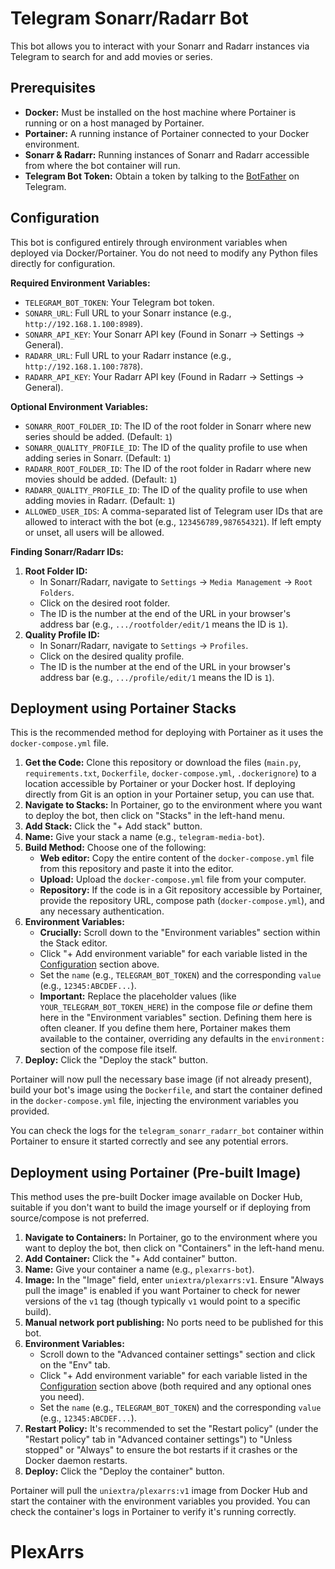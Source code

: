 # Telegram Sonarr/Radarr Bot

This bot allows you to interact with your Sonarr and Radarr instances via Telegram to search for and add movies or series.

## Prerequisites

*   **Docker:** Must be installed on the host machine where Portainer is running or on a host managed by Portainer.
*   **Portainer:** A running instance of Portainer connected to your Docker environment.
*   **Sonarr & Radarr:** Running instances of Sonarr and Radarr accessible from where the bot container will run.
*   **Telegram Bot Token:** Obtain a token by talking to the [BotFather](https://t.me/botfather) on Telegram.

## Configuration

This bot is configured entirely through environment variables when deployed via Docker/Portainer. You do not need to modify any Python files directly for configuration.

**Required Environment Variables:**

*   `TELEGRAM_BOT_TOKEN`: Your Telegram bot token.
*   `SONARR_URL`: Full URL to your Sonarr instance (e.g., `http://192.168.1.100:8989`).
*   `SONARR_API_KEY`: Your Sonarr API key (Found in Sonarr -> Settings -> General).
*   `RADARR_URL`: Full URL to your Radarr instance (e.g., `http://192.168.1.100:7878`).
*   `RADARR_API_KEY`: Your Radarr API key (Found in Radarr -> Settings -> General).

**Optional Environment Variables:**

*   `SONARR_ROOT_FOLDER_ID`: The ID of the root folder in Sonarr where new series should be added. (Default: `1`)
*   `SONARR_QUALITY_PROFILE_ID`: The ID of the quality profile to use when adding series in Sonarr. (Default: `1`)
*   `RADARR_ROOT_FOLDER_ID`: The ID of the root folder in Radarr where new movies should be added. (Default: `1`)
*   `RADARR_QUALITY_PROFILE_ID`: The ID of the quality profile to use when adding movies in Radarr. (Default: `1`)
*   `ALLOWED_USER_IDS`: A comma-separated list of Telegram user IDs that are allowed to interact with the bot (e.g., `123456789,987654321`). If left empty or unset, all users will be allowed.

**Finding Sonarr/Radarr IDs:**

1.  **Root Folder ID:**
    *   In Sonarr/Radarr, navigate to `Settings` -> `Media Management` -> `Root Folders`.
    *   Click on the desired root folder.
    *   The ID is the number at the end of the URL in your browser's address bar (e.g., `.../rootfolder/edit/1` means the ID is `1`).
2.  **Quality Profile ID:**
    *   In Sonarr/Radarr, navigate to `Settings` -> `Profiles`.
    *   Click on the desired quality profile.
    *   The ID is the number at the end of the URL in your browser's address bar (e.g., `.../profile/edit/1` means the ID is `1`).

## Deployment using Portainer Stacks

This is the recommended method for deploying with Portainer as it uses the `docker-compose.yml` file.

1.  **Get the Code:** Clone this repository or download the files (`main.py`, `requirements.txt`, `Dockerfile`, `docker-compose.yml`, `.dockerignore`) to a location accessible by Portainer or your Docker host. If deploying directly from Git is an option in your Portainer setup, you can use that.
2.  **Navigate to Stacks:** In Portainer, go to the environment where you want to deploy the bot, then click on "Stacks" in the left-hand menu.
3.  **Add Stack:** Click the "+ Add stack" button.
4.  **Name:** Give your stack a name (e.g., `telegram-media-bot`).
5.  **Build Method:** Choose one of the following:
    *   **Web editor:** Copy the entire content of the `docker-compose.yml` file from this repository and paste it into the editor.
    *   **Upload:** Upload the `docker-compose.yml` file from your computer.
    *   **Repository:** If the code is in a Git repository accessible by Portainer, provide the repository URL, compose path (`docker-compose.yml`), and any necessary authentication.
6.  **Environment Variables:**
    *   **Crucially:** Scroll down to the "Environment variables" section within the Stack editor.
    *   Click "+ Add environment variable" for each variable listed in the [Configuration](#configuration) section above.
    *   Set the `name` (e.g., `TELEGRAM_BOT_TOKEN`) and the corresponding `value` (e.g., `12345:ABCDEF...`).
    *   **Important:** Replace the placeholder values (like `YOUR_TELEGRAM_BOT_TOKEN_HERE`) in the compose file *or* define them here in the "Environment variables" section. Defining them here is often cleaner. If you define them here, Portainer makes them available to the container, overriding any defaults in the `environment:` section of the compose file itself.
7.  **Deploy:** Click the "Deploy the stack" button.

Portainer will now pull the necessary base image (if not already present), build your bot's image using the `Dockerfile`, and start the container defined in the `docker-compose.yml` file, injecting the environment variables you provided.

You can check the logs for the `telegram_sonarr_radarr_bot` container within Portainer to ensure it started correctly and see any potential errors.

## Deployment using Portainer (Pre-built Image)

This method uses the pre-built Docker image available on Docker Hub, suitable if you don't want to build the image yourself or if deploying from source/compose is not preferred.

1.  **Navigate to Containers:** In Portainer, go to the environment where you want to deploy the bot, then click on "Containers" in the left-hand menu.
2.  **Add Container:** Click the "+ Add container" button.
3.  **Name:** Give your container a name (e.g., `plexarrs-bot`).
4.  **Image:** In the "Image" field, enter `uniextra/plexarrs:v1`. Ensure "Always pull the image" is enabled if you want Portainer to check for newer versions of the `v1` tag (though typically `v1` would point to a specific build).
5.  **Manual network port publishing:** No ports need to be published for this bot.
6.  **Environment Variables:**
    *   Scroll down to the "Advanced container settings" section and click on the "Env" tab.
    *   Click "+ Add environment variable" for each variable listed in the [Configuration](#configuration) section above (both required and any optional ones you need).
    *   Set the `name` (e.g., `TELEGRAM_BOT_TOKEN`) and the corresponding `value` (e.g., `12345:ABCDEF...`).
7.  **Restart Policy:** It's recommended to set the "Restart policy" (under the "Restart policy" tab in "Advanced container settings") to "Unless stopped" or "Always" to ensure the bot restarts if it crashes or the Docker daemon restarts.
8.  **Deploy:** Click the "Deploy the container" button.

Portainer will pull the `uniextra/plexarrs:v1` image from Docker Hub and start the container with the environment variables you provided. You can check the container's logs in Portainer to verify it's running correctly.

# PlexArrs
